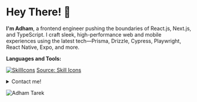 # Hey There! 👋

**I'm Adham**, a frontend engineer pushing the boundaries of React.js, Next.js, and TypeScript. I craft sleek, high-performance web and mobile experiences using the latest tech—Prisma, Drizzle, Cypress, Playwright, React Native, Expo, and more.

**Languages and Tools:**  

[![SkillIcons](https://skillicons.dev/icons?i=js,ts,nodejs,react,nextjs,remix,astro,gatsby,tailwind,bootstrap,sass,prisma,postgres,redis,supabase,firebase,cloudflare,workers,vercel,docker,vite,vitest,jest,cypress,regex,git,github,gitlab,vscode,postman,threejs,sentry,linux)](https://skillicons.dev) 
[Source: Skill Icons](https://github.com/tandpfun/skill-icons)



<details>
  <summary>Contact me!</summary>
  Portfolio: [https://adhamtarek.vercel.app](https://adhamtarek.vercel.app)<br>
  LinkedIn: [https://linkedin.com/in/adham-tarek](https://linkedin.com/in/adham-tarek)<br>
  Gitlab: [https://gitlab.com/adhamtarek](https://gitlab.com/adhamtarek)<br>
  Email: adhamtarek291@gmail.com<br>
</details>

<p align="left"> <img src="https://komarev.com/ghpvc/?username=adham618&label=Profile%20views&color=0e75b6&style=flat" alt="Adham Tarek" /> </p>
